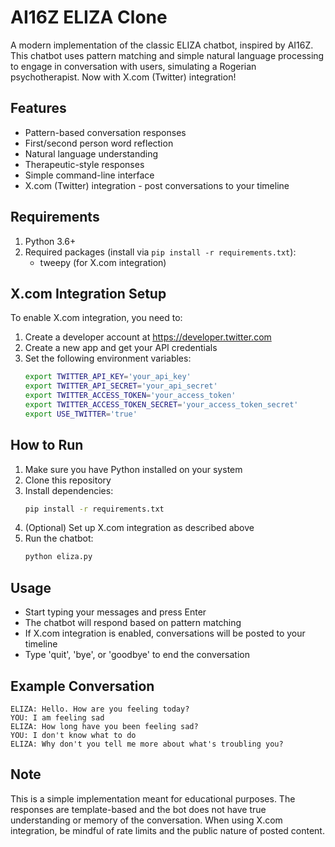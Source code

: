 # AI16Z ELIZA Clone

A modern implementation of the classic ELIZA chatbot, inspired by AI16Z. This chatbot uses pattern matching and simple natural language processing to engage in conversation with users, simulating a Rogerian psychotherapist. Now with X.com (Twitter) integration!

## Features

- Pattern-based conversation responses
- First/second person word reflection
- Natural language understanding
- Therapeutic-style responses
- Simple command-line interface
- X.com (Twitter) integration - post conversations to your timeline

## Requirements

1. Python 3.6+
2. Required packages (install via `pip install -r requirements.txt`):
   - tweepy (for X.com integration)

## X.com Integration Setup

To enable X.com integration, you need to:

1. Create a developer account at https://developer.twitter.com
2. Create a new app and get your API credentials
3. Set the following environment variables:
   ```bash
   export TWITTER_API_KEY='your_api_key'
   export TWITTER_API_SECRET='your_api_secret'
   export TWITTER_ACCESS_TOKEN='your_access_token'
   export TWITTER_ACCESS_TOKEN_SECRET='your_access_token_secret'
   export USE_TWITTER='true'
   ```

## How to Run

1. Make sure you have Python installed on your system
2. Clone this repository
3. Install dependencies:
   ```bash
   pip install -r requirements.txt
   ```
4. (Optional) Set up X.com integration as described above
5. Run the chatbot:
   ```bash
   python eliza.py
   ```

## Usage

- Start typing your messages and press Enter
- The chatbot will respond based on pattern matching
- If X.com integration is enabled, conversations will be posted to your timeline
- Type 'quit', 'bye', or 'goodbye' to end the conversation

## Example Conversation

```
ELIZA: Hello. How are you feeling today?
YOU: I am feeling sad
ELIZA: How long have you been feeling sad?
YOU: I don't know what to do
ELIZA: Why don't you tell me more about what's troubling you?
```

## Note

This is a simple implementation meant for educational purposes. The responses are template-based and the bot does not have true understanding or memory of the conversation. When using X.com integration, be mindful of rate limits and the public nature of posted content. 